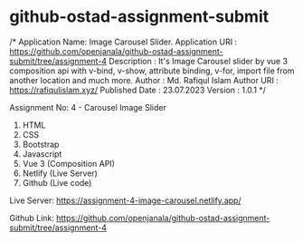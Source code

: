 # github-ostad-assignment-submit
 /*
 Application Name: Image Carousel Slider.
 Application URI : https://github.com/openjanala/github-ostad-assignment-submit/tree/assignment-4
 Description     : It's Image Carousel slider by vue 3 composition api with v-bind, v-show, attribute binding, v-for, import file from another location and much more.
 Author          : Md. Rafiqul Islam 
 Author URI      : https://rafiqulislam.xyz/
 Published Date  : 23.07.2023
 Version         : 1.0.1
*/

Assignment No: 4 - Carousel Image Slider
1. HTML
2. CSS
3. Bootstrap 
4. Javascript
5. Vue 3 (Composition API)
6. Netlify (Live Server)
7. Github (Live code)

Live Server: 
https://assignment-4-image-carousel.netlify.app/

Github Link: 
https://github.com/openjanala/github-ostad-assignment-submit/tree/assignment-4

